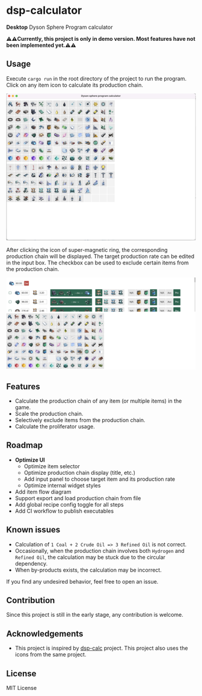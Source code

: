 # dsp-calculator

**Desktop** Dyson Sphere Program calculator

**⚠️⚠️Currently, this project is only in demo version. Most features have not been implemented yet.⚠️⚠️**

## Usage

Execute `cargo run` in the root directory of the project to run the program. Click on any item icon to calculate its production chain.

![Start](imgs/start.png)

After clicking the icon of super-magnetic ring, the corresponding production chain will be displayed. The target production rate can be edited in the input box. The checkbox can be used to exclude certain items from the production chain.

![alt text](imgs/copy-panel.png)

## Features

* Calculate the production chain of any item (or multiple items) in the game.
* Scale the production chain.
* Selectively exclude items from the production chain.
* Calculate the proliferator usage.

## Roadmap

* **Optimize UI**
    * Optimize item selector
    * Optimize production chain display (title, etc.)
    * Add input panel to choose target item and its production rate
    * Optimize internal widget styles
* Add item flow diagram
* Support export and load production chain from file
* Add global recipe config toggle for all steps
* Add CI workflow to publish executables

## Known issues

* Calculation of `1 Coal + 2 Crude Oil => 3 Refined Oil` is not correct.
* Occasionally, when the production chain involves both `Hydrogen` and `Refined Oil`, the calculation may be stuck due to the circular dependency.
* When by-products exists, the calculation may be incorrect.

If you find any undesired behavior, feel free to open an issue.

## Contribution

Since this project is still in the early stage, any contribution is welcome.

## Acknowledgements

* This project is inspired by [dsp-calc](https://github.com/DSPCalculator/dsp-calc/) project. This project also uses the icons from the same project.

## License

MIT License
